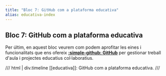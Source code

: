 ```yaml
---
title: "Bloc 7: GitHub com a plataforma educativa"
alias: educativa-index
---
```


## Bloc 7: GitHub com a plataforma educativa
Per últim, en aquest bloc veurem com podem aprofitar les eines
i funcionalitats que ens ofereix [__:simple-github: GitHub__][github]
per gestionar treball d'aula i projectes educatius col·laboratius.

[github]: https://github.com/

/// html | div.timeline
[[educativa]]: GitHub com a plataforma educativa.
///
